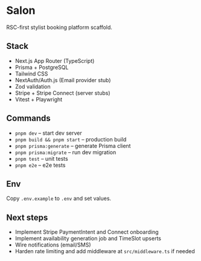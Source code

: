 # Salon

RSC-first stylist booking platform scaffold.

## Stack
- Next.js App Router (TypeScript)
- Prisma + PostgreSQL
- Tailwind CSS
- NextAuth/Auth.js (Email provider stub)
- Zod validation
- Stripe + Stripe Connect (server stubs)
- Vitest + Playwright

## Commands
- `pnpm dev` – start dev server
- `pnpm build && pnpm start` – production build
- `pnpm prisma:generate` – generate Prisma client
- `pnpm prisma:migrate` – run dev migration
- `pnpm test` – unit tests
- `pnpm e2e` – e2e tests

## Env
Copy `.env.example` to `.env` and set values.

## Next steps
- Implement Stripe PaymentIntent and Connect onboarding
- Implement availability generation job and TimeSlot upserts
- Wire notifications (email/SMS)
- Harden rate limiting and add middleware at `src/middleware.ts` if needed
